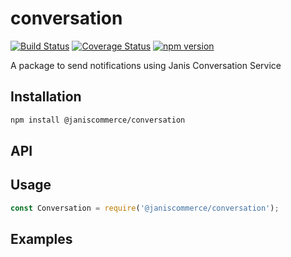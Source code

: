 # conversation

[![Build Status](https://github.com/janis-commerce/conversation.svg?branch=master)](https://github.com/janis-commerce/conversation)
[![Coverage Status](https://coveralls.io/repos/github/janis-commerce/conversation/badge.svg?branch=master)](https://coveralls.io/github/janis-commerce/conversation?branch=master)
[![npm version](https://badge.fury.io/js/%40janiscommerce%2Fconversation.svg)](https://www.npmjs.com/package/@janiscommerce/conversation)

A package to send notifications using Janis Conversation Service

## Installation
```sh
npm install @janiscommerce/conversation
```

## API


## Usage
```js
const Conversation = require('@janiscommerce/conversation');

```

## Examples
